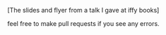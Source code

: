 [The slides and flyer from a talk I gave at iffy books]

feel free to make pull requests if you see any errors.

